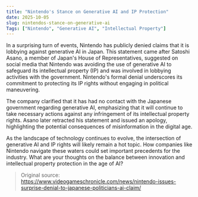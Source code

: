 ```yaml
---
title: "Nintendo's Stance on Generative AI and IP Protection"
date: 2025-10-05
slug: nintendos-stance-on-generative-ai
Tags: ["Nintendo", "Generative AI", "Intellectual Property"]
---
```

In a surprising turn of events, Nintendo has publicly denied claims that it is lobbying against generative AI in Japan. This statement came after Satoshi Asano, a member of Japan's House of Representatives, suggested on social media that Nintendo was avoiding the use of generative AI to safeguard its intellectual property (IP) and was involved in lobbying activities with the government. Nintendo's formal denial underscores its commitment to protecting its IP rights without engaging in political maneuvering.

The company clarified that it has had no contact with the Japanese government regarding generative AI, emphasizing that it will continue to take necessary actions against any infringement of its intellectual property rights. Asano later retracted his statement and issued an apology, highlighting the potential consequences of misinformation in the digital age.

As the landscape of technology continues to evolve, the intersection of generative AI and IP rights will likely remain a hot topic. How companies like Nintendo navigate these waters could set important precedents for the industry. What are your thoughts on the balance between innovation and intellectual property protection in the age of AI?
> Original source: https://www.videogameschronicle.com/news/nintendo-issues-surprise-denial-to-japanese-politicians-ai-claim/